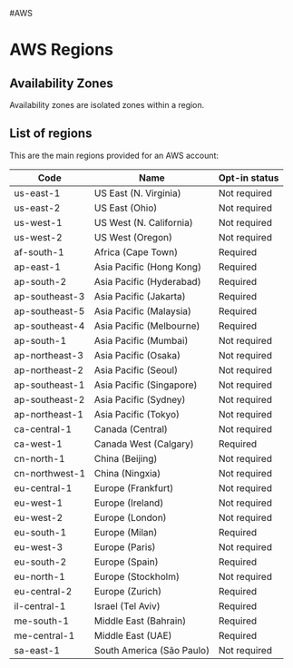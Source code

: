 #AWS 

# AWS Regions

## Availability Zones

Availability zones are isolated zones within a region. 

## List of regions

This are the main regions provided for an AWS account: 

| Code           | Name                      | Opt-in status |
| -------------- | ------------------------- | ------------- |
| us-east-1      | US East (N. Virginia)     | Not required  |
| us-east-2      | US East (Ohio)            | Not required  |
| us-west-1      | US West (N. California)   | Not required  |
| us-west-2      | US West (Oregon)          | Not required  |
| af-south-1     | Africa (Cape Town)        | Required      |
| ap-east-1      | Asia Pacific (Hong Kong)  | Required      |
| ap-south-2     | Asia Pacific (Hyderabad)  | Required      |
| ap-southeast-3 | Asia Pacific (Jakarta)    | Required      |
| ap-southeast-5 | Asia Pacific (Malaysia)   | Required      |
| ap-southeast-4 | Asia Pacific (Melbourne)  | Required      |
| ap-south-1     | Asia Pacific (Mumbai)     | Not required  |
| ap-northeast-3 | Asia Pacific (Osaka)      | Not required  |
| ap-northeast-2 | Asia Pacific (Seoul)      | Not required  |
| ap-southeast-1 | Asia Pacific (Singapore)  | Not required  |
| ap-southeast-2 | Asia Pacific (Sydney)     | Not required  |
| ap-northeast-1 | Asia Pacific (Tokyo)      | Not required  |
| ca-central-1   | Canada (Central)          | Not required  |
| ca-west-1      | Canada West (Calgary)     | Required      |
| cn-north-1     | China (Beijing)           | Not required  |
| cn-northwest-1 | China (Ningxia)           | Not required  |
| eu-central-1   | Europe (Frankfurt)        | Not required  |
| eu-west-1      | Europe (Ireland)          | Not required  |
| eu-west-2      | Europe (London)           | Not required  |
| eu-south-1     | Europe (Milan)            | Required      |
| eu-west-3      | Europe (Paris)            | Not required  |
| eu-south-2     | Europe (Spain)            | Required      |
| eu-north-1     | Europe (Stockholm)        | Not required  |
| eu-central-2   | Europe (Zurich)           | Required      |
| il-central-1   | Israel (Tel Aviv)         | Required      |
| me-south-1     | Middle East (Bahrain)     | Required      |
| me-central-1   | Middle East (UAE)         | Required      |
| sa-east-1      | South America (São Paulo) | Not required  |